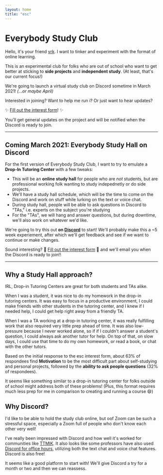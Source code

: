 ```yaml
---
layout: home
title: "esc"
---
```


# Everybody Study Club

Hello, it's your friend [vrk](https://github.com/vrk). I want to tinker and experiment with the format of online learning.

This is an experimental club for folks who are out of school who want to get better at sticking to **side projects** and **independent study**. (At least, that's our current focus!)

We're going to launch a virtual study club on Discord sometime in March 2021! _(...or maybe April)_

Interested in joining? Want to help me run i? Or just want to hear updates?

✨ [Fill out the interest form](https://forms.gle/TBnHtxim8517Q8jT9)! ✨

You'll get general updates on the project and will be notified when the Discord is ready to join.

---

## Coming March 2021: Everybody Study Hall on Discord

For the first version of Everybody Study Club, I want to try to emulate a **Drop-In Tutoring Center** with a few tweaks:

- This will be an **online study hall** for people who are _not_ students, but are professional working folk wanting to study indepednetly or do side projects.
- We'll have a study hall schedule, which will be the time to come on the Discord and work on stuff while lurking on the text or voice chat.
- During study hall, people will be able to ask questions in Discord to "TAs," i.e. experts on the subject you're studying
- For the "TAs", we will hang and answer questions, but during downtime, we'll also work on whatever we'd like.

We're going to try this out **on [Discord](http://discord.com/)** to start! We'll probably make this a ~5 week experiement, after which we'll get feedback and see if we want to continue or make changes.

Sound interesting? 🌟 [Fill out the interest form](https://forms.gle/TBnHtxim8517Q8jT9) 🌟 and we'll email you when the Discord is ready to join!!

---

## Why a Study Hall approach?

IRL, Drop-in Tutoring Centers are great for both students and TAs alike.

When I was a student, it was nice to do my homework in the drop-in tutoring centers. It was easy to focus in a productive environment, I could make friends with other students in the tutoring center, and I knew if I needed help, I could get help right away from a friendly TA.

When I was a TA working at a drop-in tutoring center, it was really fulfilling work that also required very little prep ahead of time. It was also low-pressure because I never worked alone, so if if I couldn't answer a student's question, I could always ask another tutor for help. On top of that, on slow days, I could use that time to do my own homework, or read a book, or chat with the other tutors.

Based on the initial response to the esc interest form, about 63% of respondees find **Motivation** to be the most difficult part about self-studying and personal projects, followed by the **ability to ask people questions** (32% of respondees).

It seems like something similar to a drop-in tutoring center for folks outside of school might address both of these problems! (Plus, this format requires much less prep for me in comparison to creating and running a course 😄)

## Why Discord?

I'd like to be able to hold the study club online, but oof Zoom can be such a stressful space, especially a Zoom full of people who don't know each other very well!

I've really been impressed with Discord and how well it's worked for communities like [TTMIK](https://talktomeinkorean.com/). It also looks like some professors have also used [Discord for office hours](https://profteacher.com/2021/01/05/setting-up-discord-for-office-hours/), utilizing both the text chat and voice chat features. Discord is also free!

It seems like a good platform to start with! We'll give Discord a try for a month or two and then we can reassess.
